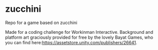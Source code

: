 # zucchini
Repo for a game based on zucchini

Made for a coding challenge for Workinman Interactive. Background and platform art graciously provided for free by the 
lovely Bayat Games, who you can find here:https://assetstore.unity.com/publishers/26641.
